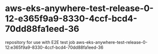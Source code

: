 # aws-eks-anywhere-test-release-0-12-e365f9a9-8330-4ccf-bcd4-70dd88fa1eed-36
repository for use with E2E test job aws-eks-anywhere-test-release-0-12:e365f9a9-8330-4ccf-bcd4-70dd88fa1eed-36
